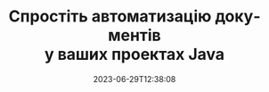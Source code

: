 ---
############################# Static ##########################
layout: "landing"
date: 2023-06-29T12:38:08
draft: false

lang: uk
product: "Total"
product_tag: "total"
platform: "Java"
platform_tag: "java"

############################# Drop-down ############################
supported_platforms:
  items:
    # supported_platforms loop
    - title: ".NET"
      tag: "net"
    # supported_platforms loop
    - title: "Java"
      tag: "java"
      
############################# Head ############################
head_title: "Все-в-одному бібліотека для автоматизації документів у Java-застосунках"
head_description: "GroupDocs.Total для Java - це комплексна бібліотека для автоматизації документів, розроблена для Java-розробників, яка пропонує широкий набір функцій для роботи з різноманітними форматами документів, такими як PDF, Word, Excel, зображення, HTML, діаграми та багато іншого."

############################# Header ############################
title: "Спростіть автоматизацію документів<br> у ваших проектах Java"
description: "Покращте можливості автоматизації документів: без зусиль конвертуйте, переглядайте, порівнюйте, редагуйте та підписуйте понад 200 форматів файлів з легкістю."
words:
  for: "for"

actions:
  main: "Завантажити безкоштовно через Maven"
  main_link: "https://releases.groupdocs.com/java/repo/com/groupdocs/groupdocs-total/"
  alt: "Ліцензування"
  alt_link: "https://purchase.groupdocs.com/pricing/total/java"
  title: "Готові розпочати?"
  description: "Спробуйте функції GroupDocs.Total безкоштовно або запросіть ліцензію"

release:
  title: "Версія {0}&nbsp;випущена"
  notes: "Дивіться, що нового"
  downloads: "Завантаження"
  link: "https://releases.groupdocs.com/total/java/release-notes/latest/"

code:
  title: "Об'єднання та перегляд файлів Word у Java"
  more: "Ще більше прикладів"
  more_link: "https://github.com/groupdocs-total/GroupDocs.Total-for-Java"
  install: |
    <dependencies>
      <dependency>
        <groupId>com.groupdocs</groupId>
        <artifactId>groupdocs-total</artifactId>
        <version>{0}</version>
      </dependency>
    </dependencies>

    <repositories>
      <repository>
        <id>repository.groupdocs.com</id>
        <name>GroupDocs Repository</name>
        <url>https://repository.groupdocs.com/repo/</url>
      </repository>
    </repositories>
  content: |
    ```java {style=abap}
    // Завантажте вихідний файл DOCX 
    Merger merger = new Merger("sample1.docx");
    
    // Додайте ще один файл DOCX для об'єднання
    merger.join("sample2.docx");

    // Об'єднайте файли DOCX та збережіть результат
    merger.save("merged.docx");
    
    // Завантажте об'єднаний файл DOCX у переглядач
    try (Viewer viewer = new Viewer("merged.docx"))
    {
      // Встановіть опції виведення HTML, по одному файлу на сторінцю
      HtmlViewOptions viewOptions =   
      HtmlViewOptions.forEmbeddedResources("page{0}.html");
          
      // Перетворіть DOCX у HTML із вбудованими ресурсами        
      viewer.view(viewOptions);
    }
    ```

############################# Overview ############################
overview:
  enable: true
  title: "GroupDocs.Total в кількох словах"
  description: "Автоматизуйте перегляд, конвертацію, редагування, порівняння, пошук, водяні знаки та інші робочі процеси файлів у Java-застосунках"
  features:
    # feature loop
    - title: "Поєднайте потужність кількох продуктів GroupDocs у єдине, комплексне рішення"
      content: | 
        Ви можете використовувати функції різних продуктів GroupDocs, щоб створити індивідуальний підхід, який відповідає вашим конкретним потребам.
        <br><br>
        Наприклад, ви можете конвертувати файл Word у PDF, а потім додати цифровий підпис. Або заповнити шаблон документа даними з бази даних, або витягнути текст з зображення, а потім перекласти його на іншу мову.
        <br><br>
        Можливості безмежні!
          
    # feature loop
    - title: "Оволодійте різноманітністю форматів файлів"
      content: "GroupDocs.Total для Java відкриває сумісність з понад 200 форматами файлів, дозволяючи вам обробляти документи всіх популярних типів. Від офісних форматів, таких як Word і Excel, до зображень, коду та зашифрованих файлів, ми покрили вас."

    # feature loop
    - title: "Підтримка крос-платформенності"
      content: "Звільніть себе від обмежень платформи. GroupDocs.Total забезпечує сумісність крос-платформенності, дозволяючи вам забезпечити оптимальну продуктивність та доступність рішення для користувачів на будь-якій системі, де може бути встановлений Java."

############################# Platforms ############################
platforms:
  enable: true
  title: "Незалежність від платформи"
  description: "GroupDocs.Total для Java підтримує такі операційні системи, фреймворки та менеджери пакетів"
  items:
    # platform loop
    - title: "Amazon"
      image: "amazon"
    # platform loop
    - title: "Docker"
      image: "docker"
    # platform loop
    - title: "Azure"
      image: "azure"
    # platform loop
    - title: "Eclipse"
      image: "eclipse"
    # platform loop
    - title: "IntelliJ"
      image: "intellij"
    # platform loop
    - title: "Windows"
      image: "windows"
    # platform loop
    - title: "Linux"
      image: "linux"
    # platform loop
    - title: "Maven"
      image: "maven"


############################# File formats ############################
formats:
  enable: true
  title: "Підтримувані формати файлів"
  description: |
    GroupDocs.Total для Java підтримує операції з наступними [форматами файлів](https://docs.groupdocs.com/total/java/supported-document-formats/).
  groups:
    # group loop
    - color: "green"
      content: |
        ### Формати Microsoft Office, OpenDocument та текстові
        * **Word:** DOC, DOCX, DOCM, DOT, DOTX, DOTM, RTF, TXT
        * **Excel:** XLS, XLSX, XLSM, XLSB, XLTM, XLT, XLTM, XLTX
        * **PowerPoint:** PPT, PPTX, PPS, PPSX, PPSM, POT, POTM, POTX, PPTM        
        * **Project:** MPP, MPT, MPX
        * **Outlook:** MSG, EML, EMLX, PST, OST
        * **OneNote:** ONE
        * **OpenDocument:** ODT, OTT, ODS, ODP, OTP, OTS, ODG
        * **Fixed Page Layout:** PDF, TEX, XPS, OXPS
        * **e-Books:** EPUB, MOBI, DjVu
        * **Delimiter-Separated Values:** CSV, TSV
    # group loop
    - color: "blue"
      content: |
        ### Зображення, графіка та діаграми
        * **Растрові зображення:** BMP, GIF, JPG, PNG, TIFF, WebP, DNG, DIB, Jpeg2000 family
        * **Windows Icon:** ICO
        * **Scalable Vector Graphics:** SVG, CDR, CMX, IGS, SVGZ        
        * **Adobe Photoshop:** PSD, PSB        
        * **Stereo Lithography (3D Printing):** STL        
        * **Medical Imaging:** DICOM
        * **Plotter Documents:** PLT, HPG
        * **Autodesk Design Web Formats:** DWF, DWG
        * **AutoCAD Drawing:** DWT, IFC, STL, CF2        
      # group loop
    - color: "red"
      content: |
        ### Інші        
        * **Web:** HTML, MHT, MHTML, XML
        * **Metafile:** WMF, EMF, CGM, EMZ, WMZ
        * **Visio:** VSD, VDX, VSS, VSSX, VSX, VST, VSTX, VTX, VSDX, VDW, VSTM, VSSM, VSDM
        * **Project:** MPP, MPT, MPX
        * **PostScript:** PS, EPS
        * **Архіви:** ZIP, TAR, BZ2, GZ, RAR, RAR5
        * **Інші:** VCF, VCARD, NUMBERS, NSF, OBJ
        * **C/C++/C# Files:** C, CC, C# , CPP, CXX, CS, H, HH, M, MM
        * **Java/JavaScript Files:** JAVA, JS, JSON, PROPERTIES

############################# Features ############################
features:
  enable: true
  title: "Функції GroupDocs.Total"
  description: "Комплексне керування, відображення та конвертація PDF-файлів та документів Office"

  items:
    # feature loop
    - icon: "viewer"
      title: "Широкі можливості перегляду файлів"
      content: "Комплексний перегляд документів більш ніж у 180 форматах, включаючи HTML, зображення та PDF."

    # feature loop
    - icon: "conversion"
      title: "Конвертація формату"
      content: "Безперервна конвертація між різними форматами документів без зовнішніх інструментів."

    # feature loop
    - icon: "annotation"
      title: "Інтерактивні анотації"
      content: "Розширені можливості анотації текстових та зображеннєвих елементів у документах."

    # feature loop
    - icon: "comparison"
      title: "Порівняння вмісту"
      content: "Точне порівняння документів, виділяючи відмінності в змісті та стилі."

    # feature loop
    - icon: "signature"
      title: "Гнучкість підпису"
      content: "Різноманітні опції підпису, включаючи текстовий, зображеннєвий та цифровий підписи."

    # feature loop
    - icon: "assembly"
      title: "Створення документів на основі шаблонів"
      content: "Автоматизоване створення документів за допомогою шаблонів та зовнішніх джерел даних."

    # feature loop
    - icon: "metadata"
      title: "Керування метаданими"
      content: "Надійний доступ до метаданих та їх маніпулювання для покращеного контролю над документами."

    # feature loop
    - icon: "search"
      title: "Розширений пошук"
      content: "Потужна функціональність пошуку з підтримкою нечіткості та синонімів."

    # feature loop
    - icon: "watermark"
      title: "Керування водяним знаком"
      content: "Легке керування водяним знаком у документах з можливістю налаштування та екстракції."

############################# Code samples ############################
code_samples:
  enable: true
  title: "Приклади коду"
  description: "Деякі реальні сценарії використання GroupDocs.Total для Java"
  items:
    # code sample loop
    - title: "Захист і організація договорів: Застосування водяних знаків та керування метаданими у файлі DOCX"
      content: |
        Ефективно захистіть і організуйте свої документи Word за допомогою цього комплексного прикладу коду. Наведений нижче зразок дозволяє вам реалізувати надійні водяні знаки та керування метаданими у вашому робочому процесі з договорами для підвищення безпеки та управління інформацією. Він демонструє, як: <br><br>
        <b>Застосування власного водяного знаку:</b> Додайте помітний водяний знак 'Draft Contract' до документа для візуальної чіткості та захисту. [Налаштуйте водяний знак](https://docs.groupdocs.com/watermark/java/adding-text-watermarks/) із опціями шрифту, кольору, прозорості та вирівнювання. <br><br>
        <b>Покращення метаданих:</b> Легко [змінюйте метадані документа](https://docs.groupdocs.com/metadata/java/working-with-metadata-in-word-processing-documents/), включаючи важливі деталі, такі як автор, час створення, компанія, категорія та ключові слова для поліпшення організації та пошуку.
       
        {{< landing/code title="Java">}}
        ```java {style=abap}  
        import com.groupdocs.metadata.Metadata;
        import com.groupdocs.watermark.Watermark;
        import com.groupdocs.watermark.Watermark.Common;
        import com.groupdocs.watermark.Options.HtmlViewOptions;
        
        // Завантажте ваш документ до водяного знаку
        Watermarker watermarker = new Watermarker("contract.docx");
        
        // Встановіть бажаний текст та шрифт для водяного знаку
        TextWatermark watermark = new TextWatermark("Contract Draft", new Font("Arial", 36));
          
        // Виберіть колір шрифту та прозорість тексту, обертання та вирівнювання
        watermark.setForegroundColor(Color.getRed());                                                            
        watermark.setHorizontalAlignment(HorizontalAlignment.Center);                                            
        watermark.setVerticalAlignment(VerticalAlignment.Center);                               

        // Застосуйте водяний знак
        watermarker.add(watermark);
        
        // Збережіть отриманий документ
        watermarker.save("watermarked-contract.docx");
        
        Metadata metadata = new Metadata("watermarked-contract.docx");        
        WordProcessingRootPackage root = metadata.getRootPackageGeneric();

        // Оновіть властивості метаданих документа
        root.getDocumentProperties().setAuthor("Name Surname");
        root.getDocumentProperties().setCreatedTime(new Date());
        root.getDocumentProperties().setCompany("Company Name");
        root.getDocumentProperties().setCategory("Work materials");
        root.getDocumentProperties().setKeywords("contract, watermarked");

        // Збережіть документ із оновленими метаданими
        metadata.save("contract-final.docx");                
        ```
        {{< /landing/code >}}

    # code sample loop
    - title: "Оптимізована редакція документів"
      content: |
        <b>Сценарій:</b> Велика юридична фірма часто обробляє різноманітні документи, що містять конфіденційну інформацію клієнтів, яку необхідно редагувати перед наданням третім сторонам або для публічного розголошення. Ручна редакція цієї конфіденційної інформації може бути нудною, часом затратною та схильною до людських помилок. Для забезпечення ефективності, точності та відповідності регламентуючим документам про захист даних юридична фірма шукає автоматизоване рішення для оптимізації процесу редакції документів. 
        
        <br>

        <b>Рішення:</b>
        GroupDocs.Total автоматизує процес, спрацьовуючи редакцію при отриманні документа. Крім того, [гнучкі опції](https://docs.groupdocs.com/redaction/java/text-redactions/) дозволяють налаштовувати редакцію, вибирати режими редакції (наприклад, чорніти, заміняти зірочками), вказувати конкретні розділи або сторінки для редакції. Нарешті, [користувацький вихід](https://docs.groupdocs.com/viewer/java/rendering-to-pdf/) генерує редаговані документи у форматі PDF для легкого обміну та перегляду, тоді як підвищена безпека та перевірка забезпечують документацію всього процесу для відповідності та відповідальності. 
        <br><br>
        Це комплексне рішення дозволяє юридичним професіоналам та іншим організаціям значно скоротити час та витрати на редакцію, мінімізувати людські помилки та послідовно обробляти конфіденційну інформацію з впевненістю.        
              
        {{< landing/code title="Java">}}
        ```java {style=abap}   
        import com.groupdocs.redaction.Redaction;
        import com.groupdocs.viewer.Viewer;
        import com.groupdocs.viewer.options.HtmlViewOptions;

        // {index-content-java.code_samples.sample2_comment_1} 
        Redactor redactor = new Redactor("customer-info.docx");
        
        // {index-content-java.code_samples.sample2_comment_2} 
        redactor.apply(new ExactPhraseRedaction("John Smith", new ReplacementOptions("[personal]")));
        
        // {index-content-java.code_samples.sample2_comment_3} 
        redactor.save();

        // {index-content-java.code_samples.sample2_comment_4} 
        Viewer viewer = new Viewer("customer-info.docx");
        
        // {index-content-java.code_samples.sample2_comment_5}       
        PdfViewOptions viewOptions = new PdfViewOptions("redacted-info.pdf");

        // {index-content-java.code_samples.sample2_comment_6}      
        viewer.view(viewOptions);        
        ```
        {{< /landing/code >}}
############################# Reviews ############################
# reviews:
# enable: true
# title: "Відгуки про продукти GroupDocs"
# description: "Не просто вірте на слово. Подивіться, що кажуть інші розробники про наші API"

# items:
#   # review loop
#   - title: "GroupDocs.Total"
#     content: "Чудовий сервіс і відмінні продукти. Вони були дуже корисні та оперативні під час процесу впровадження GroupDocs.Viewer для .NET, не можу висловити їм достатньо високої оцінки."
#     author: "Martin Lasarga"
#     company: "Product Manager at Axentria ECM by G.S.I."

#   # review loop
#   - title: "GroupDocs.Total"
#     content: "Після впровадження та використання GroupDocs.Viewer для Java у проекті виглядає, що все працює дуже добре. Я протестував з багатьма документами, і досі все працює гарно. Все, що я випробував, відображається красиво та виглядає так само добре, як і в переглядачі PDF або MS Word."
#     author: "Mats Oustad"
#     company: "Senior Consultant/Partner at Novanet AS"
---